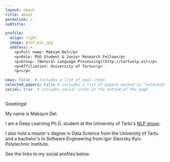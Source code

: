 ```yaml
---
layout: about
title: about
permalink: /
subtitle: 

profile:
  align: right
  image: prof_pic.jpg
  address: >
    <p>Full name: Maksym Del</p>
    <p>Role: PhD Student & Junior Research Fellow</p>
    <p>Group: [Natural Language Processing](http://tartunlp.ai)</p>
    <p>Affiliation: University of Tartu<\p>
    <p></p>

news: False  # includes a list of news items
selected_papers: False # includes a list of papers marked as "selected={true}"
social: true  # includes social icons at the bottom of the page
---
```


Greetings! 

My name is Maksym Del. 

I am a Deep Learning Ph.D. student at the University of Tartu's [NLP group](http://tartunlp.ai). 

I also hold a master's degree in Data Science from the University of Tartu and a bachelor's in Software Engineering from Igor Sikorsky Kyiv Polytechnic Institute.

See the links to my social profiles below.